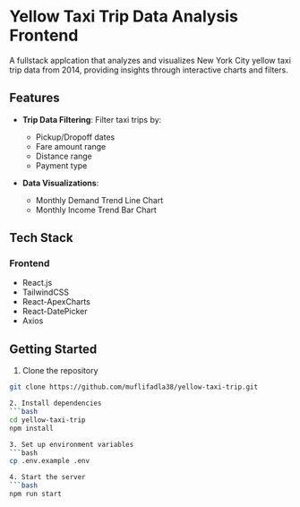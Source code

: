 # Yellow Taxi Trip Data Analysis Frontend

A fullstack applcation that analyzes and visualizes New York City yellow taxi trip data from 2014, providing insights through interactive charts and filters.

## Features

- **Trip Data Filtering**: Filter taxi trips by:
  - Pickup/Dropoff dates
  - Fare amount range
  - Distance range
  - Payment type

- **Data Visualizations**:
  - Monthly Demand Trend Line Chart
  - Monthly Income Trend Bar Chart

## Tech Stack

### Frontend
- React.js
- TailwindCSS
- React-ApexCharts
- React-DatePicker
- Axios

## Getting Started

1. Clone the repository
```bash
git clone https://github.com/muflifadla38/yellow-taxi-trip.git

2. Install dependencies
```bash
cd yellow-taxi-trip
npm install

3. Set up environment variables
```bash
cp .env.example .env

4. Start the server
```bash
npm run start
